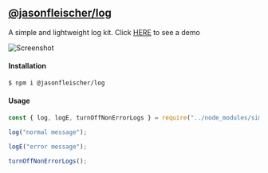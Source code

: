 ## [@jasonfleischer/log](https://www.npmjs.com/package/simple-log-kit)

A simple and lightweight log kit. Click [HERE](https://jasonfleischer.github.io/simple-log-kit-demo/) to see a demo

![Screenshot](https://jasonfleischer.github.io/simple-log-kit-demo/screenshot/screen.png "Screenshot")

#### Installation
```bash
$ npm i @jasonfleischer/log
```

#### Usage
``` javascript
const { log, logE, turnOffNonErrorLogs } = require("../node_modules/simple-log-kit/index")

log("normal message");

logE("error message");

turnOffNonErrorLogs();
```

